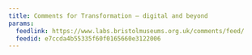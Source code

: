 ```yaml
---
title: Comments for Transformation – digital and beyond
params:
  feedlink: https://www.labs.bristolmuseums.org.uk/comments/feed/
  feedid: e7ccda4b55335f60f0165660e3122006
---
```

